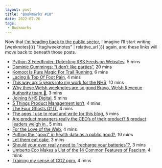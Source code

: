 ```yaml
---
layout: post
title: "Bookmarks #10"
date: 2022-07-26
tags:
 - Bookmarks
---
```


Now that [I’m heading back to the public sector](https://twitter.com/stevenjmesser/status/1549711970336751621), I imagine I’ll start writing [weeknotes]({{ "/tag/weeknotes" | relative_url }}) again, and these links will move back to beneath those posts.

- [Python 3 Feedfinder: Detecting RSS Feeds on Websites](https://alex.miller.im/posts/python-3-feedfinder-rss-detection-from-url/), 5 mins
- [Dominic Cummings: “I don’t like parties”](https://unherd.com/2022/05/dominic-cummings-i-dont-like-parties/), 20 mins
- [Komoot Is Pure Magic For Trail Running](https://leave-the-road-and.run/komoot-is-pure-magic-for-trail-running/), 6 mins
- [Lacing & Top Of Foot Pain](https://leave-the-road-and.run/lacing-top-of-foot-pain/), 4 mins
- [This way up: 5 years into my work for the NHS](https://blog.mattedgar.com/2022/06/08/this-way-up-5-years-into-my-work-for-the-nhs/), 10 mins
- [Why these Welsh weeknotes are so good Bravo, Welsh Revenue Authority team 👏](https://gilest.org/wra-weeknotes.html), 3 mins
- [Joining NHS Digital](https://blog.mattedgar.com/2017/06/01/joining-nhs-digital/), 5 mins
- [5 Things Product Management Isn’t](https://jeffgothelf.com/blog/5-things-product-management-isnt/), 4 mins
- [The Four Ghosts Of IT](https://slidebean.com/story/the-four-ghosts-of-it), 4 mins
- [The apps I use to read and write for this blog](https://interconnected.org/home/2022/05/27/apps), 5 mins
- [Are product managers really the CEO’s of their product? 5 product leaders weigh in.](https://jeffgothelf.com/blog/are-product-managers-really-the-ceos-of-their-product-5-product-leaders-weigh-in/), 5 mins
- [For the Love of the Web](https://blog.jim-nielsen.com/2021/for-the-love-of-the-web/), 4 mins
- [Putting the "good" in health data as a public good?](https://connectedbydata.org/events/2022-06-06-rightscon-health-public-good), 10 mins
- [Let them eat cake](https://rozenberg.substack.com/p/let-them-eat-cake), 3 mins
- [Should your ever really need to “recharge your batteries”?](https://medium.com/@dreweaster/the-fallacy-of-recharging-your-batteries-4e490dbaec00), 3 mins
- [Umberto Eco Makes a List of the 14 Common Features of Fascism](https://www.openculture.com/2016/11/umberto-eco-makes-a-list-of-the-14-common-features-of-fascism.html), 4 mins
- [Training my sense of CO2 ppm](https://interconnected.org/home/2022/07/14/co2), 4 mins
